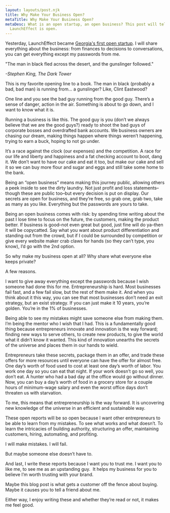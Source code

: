 ```yaml
---
layout: layouts/post.njk
title: Why Make Your Business Open?
metaTitle: Why Make Your Business Open?
metaDesc: What is an open startup, an open business? This post will tell you why
  LaunchEffect is open.
---
```

Yesterday, LaunchEffect became [Georgia's first open startup](https://bradycargle.com/posts/georgias-first-open-startup/). I will share everything about the business: from finances to decisions to conversations, you can get everything except my passwords from me.

"The man in black fled across the desert, and the gunslinger followed."

*\-Stephen King, The Dark Tower*

This is my favorite opening line to a book. The man in black (probably a bad, bad man) is running from… a gunslinger? Like, Clint Eastwood?

One line and you see the bad guy running from the good guy. There’s a sense of danger, action in the air. Something is about to go down, and I want to know what it is.

Running a business is like this. The good guy is you (don’t we always believe that we are the good guys?) ready to shoot the bad guys of corporate bosses and overdrafted bank accounts. We business owners are chasing our dream, making things happen where things weren’t happening, trying to earn a buck, hoping to not go under.

It’s a race against the clock (our expenses) and the competition. A race for our life and liberty and happiness and a fat checking account to boot, dang it. We don’t want to have our cake and eat it too, but make our cake and sell it so we can buy more flour and sugar and eggs and still take some home to the bank.

Being an “open business” means making this journey public, allowing others a peek inside to see the dirty laundry. Not just profit and loss statements–though these are public too–but every decision is put on display. Our secrets are open for business, and they’re free, so grab one, grab two, take as many as you like. Everything but the passwords are yours to take.

Being an open business comes with risk: by spending time writing about the past I lose time to focus on the future, the customers, making the product better. If business is good–not even great but good, just fine will do ya–then it will be copycatted. Say what you want about product differentiation and standing out from the crowd, but if I could be surrounded by competition or give every website maker crab claws for hands (so they can’t type, you know), I’d go with the 2nd option.

So why make my business open at all? Why share what everyone else keeps private?

A few reasons.

I want to give away everything except the passwords because I wish someone had done this for me. Entrepreneurship is hard. Most businesses fail fast, and a few fail slow, but the rest of them make it. And when you think about it this way, you can see that most businesses don’t need an exit strategy, but an exist strategy. If you can just make it 10 years, you’re golden. You’re in the 1% of businesses.

Being able to see my mistakes might save someone else from making them. I’m being the mentor who I wish that I had. This is a fundamentally good thing because entrepreneurs innovate and innovation is the way forward; finding new ways to serve others, to create new products, to give the world what it didn’t know it wanted. This kind of innovation unearths the secrets of the universe and places them in our hands to wield.

Entrepreneurs take these secrets, package them in an offer, and trade these offers for more resources until everyone can have the offer for almost free. One day’s worth of food used to cost at least one day’s worth of labor. You work one day so you can eat that night. If your work doesn’t go so well, you don’t eat. A hunter who had a bad day at the office would go without dinner. Now, you can buy a day’s worth of food in a grocery store for a couple hours of minimum-wage salary and even the worst office days don’t threaten us with starvation.

To me, this means that entrepreneurship is the way forward. It is uncovering new knowledge of the universe in an efficient and sustainable way.

These open reports will be so open because I want other entrepreneurs to be able to learn from my mistakes. To see what works and what doesn’t. To learn the intricacies of building authority, structuring an offer, maintaining customers, hiring, automating, and profiting.

I will make mistakes. I will fail.

But maybe someone else doesn’t have to.

And last, I write these reports because I want you to trust me. I want you to like me, to see me as an upstanding guy.  It helps my business for you to believe I’m worth trusting with your brand.

Maybe this blog post is what gets a customer off the fence about buying. Maybe it causes you to tell a friend about me.

Either way, I enjoy writing these and whether they’re read or not, it makes me feel good.